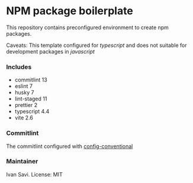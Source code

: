 # NPM package boilerplate

This repository contains preconfigured environment to create npm packages.

Caveats: This template configured for _typescript_ and does not suitable for development packages in _javascript_

### Includes

- commitlint 13
- eslint 7
- husky 7
- lint-staged 11
- prettier 2
- typescript 4.4
- vite 2.6


### Commitlint

The commitlint configured with [config-conventional](https://github.com/conventional-changelog/commitlint/tree/master/%40commitlint/config-conventional)

### Maintainer

Ivan Savi. License: MIT
